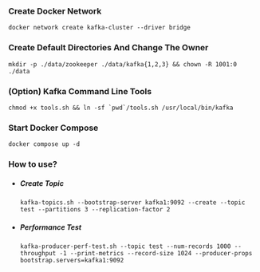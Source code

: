 ### Create Docker Network

```
docker network create kafka-cluster --driver bridge
```

### Create Default Directories And Change The Owner

```
mkdir -p ./data/zookeeper ./data/kafka{1,2,3} && chown -R 1001:0 ./data
```

### (Option) Kafka Command Line Tools

```
chmod +x tools.sh && ln -sf `pwd`/tools.sh /usr/local/bin/kafka
```

### Start Docker Compose

```
docker compose up -d
```

### How to use?

- ##### Create Topic

  ```
  kafka-topics.sh --bootstrap-server kafka1:9092 --create --topic test --partitions 3 --replication-factor 2
  ```

- ##### Performance Test

  ```
  kafka-producer-perf-test.sh --topic test --num-records 1000 --throughput -1 --print-metrics --record-size 1024 --producer-props bootstrap.servers=kafka1:9092
  ```
